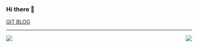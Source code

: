 ### Hi there 👋

[GIT BLOG](https://sangwoong12.github.io/)


---

<div>
    <img align="left" src="https://github-readme-stats.vercel.app/api?username=sangwoong12&show_icons=true&theme=radical" />
    <img align="right" src="https://github-readme-stats.vercel.app/api/top-langs/?username=sangwoong12&layout=compact" />
</div>
